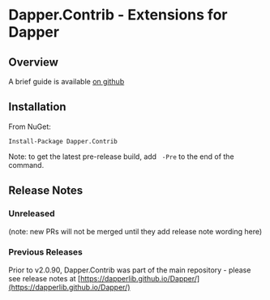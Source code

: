 # Dapper.Contrib - Extensions for Dapper

## Overview

A brief guide is available [on github](https://github.com/DapperLib/Dapper.Contrib/blob/main/Readme.md)

## Installation

From NuGet:

    Install-Package Dapper.Contrib

Note: to get the latest pre-release build, add ` -Pre` to the end of the command.

## Release  Notes

### Unreleased

(note: new PRs will not be merged until they add release note wording here)

### Previous Releases

Prior to v2.0.90, Dapper.Contrib was part of the main repository - please see release notes at [https://dapperlib.github.io/Dapper/](https://dapperlib.github.io/Dapper/)
